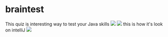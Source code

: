 # braintest
This quiz is interesting way to test your Java skills
![](https://imgur.com/A2KUOiw.jpg)
![](https://imgur.com/sJeSlxG.jpg)
this is how it's look on intelliJ
![](https://imgur.com/CpHjGo1.jpg)
